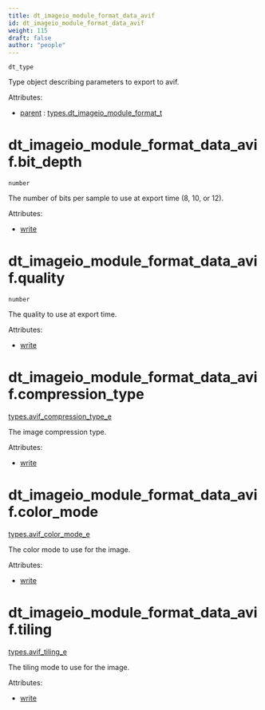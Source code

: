 ```yaml
---
title: dt_imageio_module_format_data_avif
id: dt_imageio_module_format_data_avif
weight: 115
draft: false
author: "people"
---
```


`dt_type`

Type object describing parameters to export to avif.

Attributes:

* [parent](../attributes#parent) : [types.dt_imageio_module_format_t](../types/dt_imageio_module_format_t)

# dt_imageio_module_format_data_avif.bit_depth

`number`

The number of bits per sample to use at export time (8, 10, or 12).

Attributes:

* [write](../attributes#write)

# dt_imageio_module_format_data_avif.quality

`number`

The quality to use at export time.

Attributes:

* [write](../attributes#write)

# dt_imageio_module_format_data_avif.compression_type

[types.avif_compression_type_e](../types/avif_compression_type_e)

The image compression type.

Attributes:

* [write](../attributes#write)

# dt_imageio_module_format_data_avif.color_mode

[types.avif_color_mode_e](../types/avif_color_mode_e)

The color mode to use for the image.

Attributes:

* [write](../attributes#write)

# dt_imageio_module_format_data_avif.tiling

[types.avif_tiling_e](../types/avif_tiling_e)

The tiling mode to use for the image.

Attributes:

* [write](../attributes#write)
